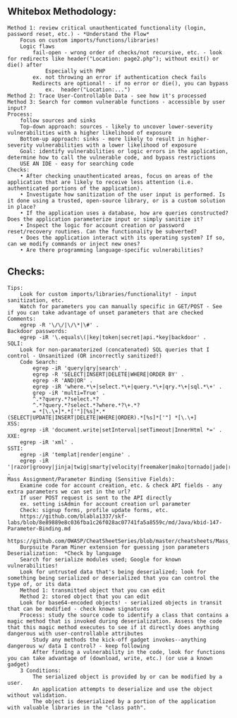 ## Whitebox Methodology:

	Method 1: review critical unauthenticated functionality (login, password reset, etc.) - *Understand the Flow*
        Focus on custom imports/functions/libraries!
        Logic flaws
            fail-open - wrong order of checks/not recursive, etc. - look for redirects like header("Location: page2.php"); without exit() or die() after
                Especially with PHP
            ex. not throwing an error if authentication check fails
            Redirects are optional! - if no error or die(), you can bypass
                ex.  header("Location:...")
    Method 2: Trace User-Controllable Data - see how it's processed
    Method 3: Search for common vulnerable functions - accessible by user input?
	Process:
        follow sources and sinks
        Top-down approach: sources - likely to uncover lower-severity vulnerabilities with a higher likelihood of exposure
        Bottom-up approach: sinks - more likely to result in higher-severity vulnerabilities with a lower likelihood of exposure
        Goal: identify vulnerabilities or logic errors in the application, determine how to call the vulnerable code, and bypass restrictions
        USE AN IDE - easy for searching code
    Checks:
        • After checking unauthenticated areas, focus on areas of the application that are likely to receive less attention (i.e. authenticated portions of the application).
        • Investigate how sanitization of the user input is performed. Is it done using a trusted, open-source library, or is a custom solution in place?
        • If the application uses a database, how are queries constructed? Does the application parameterize input or simply sanitize it?
        • Inspect the logic for account creation or password reset/recovery routines. Can the functionality be subverted?
        • Does the application interact with its operating system? If so, can we modify commands or inject new ones?
        • Are there programming language-specific vulnerabilities? 

## Checks:

    Tips:
        Look for custom imports/libraries/functionality! - input sanitization, etc.
        Watch for parameters you can manually specific in GET/POST - See if you can take advantage of unset parameters that are checked
    Comments:
        egrep -R '\/\/|\/\*|\#' .
    Backdoor passwords:  
        egrep -iR '\.equals\(|key|token|secret|api.*key|backdoor' .
    SQLI:
        Look for non-paramaterized (concatenated) SQL queries that I control - Unsanitized (OR incorrectly sanitized!)
        Code Search:
            egrep -iR 'query|qry|search' .
            egrep -R 'SELECT|INSERT|DELETE|WHERE|ORDER BY' .
            egrep -R 'AND|OR' .
            egrep -iR 'where.*\+|select.*\+|query.*\+|qry.*\+|sql.*\+' .
            grep -iR 'multi=True' .
            ^.*?query.*?select.*?
            ^.*?query.*?select.*?where.*?\+.*?
            = *[\.\+]*.*['"][%s]*.*(SELECT|UPDATE|INSERT|DELETE|WHERE|ORDER).*[%s]*['"] *[\.\+]
    XSS:
        egrep -iR 'document.write|setInterval|setTimeout|InnerHtml *=' .
    XXE:
        egrep -iR 'xml' .
    SSTI:
        egrep -iR 'templat|render|engine' .
        egrep -iR '|razor|groovy|jinja|twig|smarty|velocity|freemaker|mako|tornado|jade|rage|pug' .
    Mass Assignment/Parameter Binding (Sensitive Fields): 
        Examine code for account creation, etc. & check API fields - any extra parameters we can set in the url?
        If user POST request is sent to the API directly
        ex. setting isAdmin for account creation url parameter
        Check: signup forms, profile update forms, etc.
        https://github.com/blabla1337/skf-labs/blob/8e89889e8c036fba1c26f028ac07741fa5a8559c/md/Java/kbid-147-Parameter-Binding.md
        https://github.com/OWASP/CheatSheetSeries/blob/master/cheatsheets/Mass_Assignment_Cheat_Sheet.md
        Burpsuite Param Miner extension for guessing json parameters
    Deserialization:  *Check by language
        Search for serialize modules used; Google for known vulnerabilities!
        Look for untrusted data that's being deserialized; look for something being serialized or deserialized that you can control the type of, or its data
        Method 1: transmitted object that you can edit
        Method 2: stored object that you can edit
        Look for base64-encoded objects! - serialized objects in transit that can be modified - check known signatures         
        Process: study the source code to identify a class that contains a magic method that is invoked during deserialization. Assess the code that this magic method executes to see if it directly does anything dangerous with user-controllable attributes
            Study any methods the kick-off gadget invokes--anything dangerous w/ data I control? - keep following
            After finding a vulnerability in the code, look for functions you can take advantage of (download, write, etc.) (or use a known gadget)
        3 Conditions:
            The serialized object is provided by or can be modified by a user.
            An application attempts to deserialize and use the object without validation.
            The object is deserialized by a portion of the application with valuable libraries in the "class path".